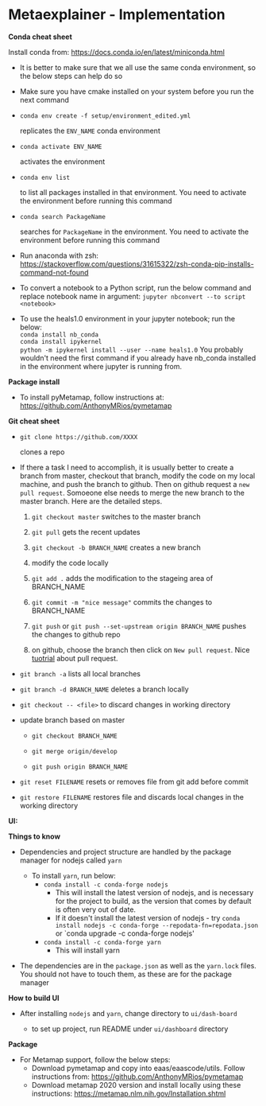 # Metaexplainer - Implementation


**Conda cheat sheet**

Install conda from: https://docs.conda.io/en/latest/miniconda.html

- It is better to make sure that we all use the same conda environment, so the below steps can help do so

- Make sure you have cmake installed on your system before you run the next command

- `conda env create -f setup/environment_edited.yml`

    replicates the `ENV_NAME` conda environment

- `conda activate ENV_NAME`

    activates the environment

- `conda env list`

    to list all packages installed in that environment. You need to activate the environment before running this command

- `conda search PackageName`

    searches for `PackageName` in the environment. You need to activate the environment before running this command

 - Run anaconda with zsh: https://stackoverflow.com/questions/31615322/zsh-conda-pip-installs-command-not-found

- To convert a notebook to a Python script, run the below command and replace notebook name in <notebook> argument:
   `jupyter nbconvert --to script <notebook>`

- To use the heals1.0 environment in your jupyter notebook; run the below:\
	`conda install nb_conda`\
        `conda install ipykernel`\
        `python -m ipykernel install --user --name heals1.0`
   You probably wouldn't need the first command if you already have nb_conda installed in the environment where jupyter is running from.

**Package install**
	
- To install pyMetamap, follow instructions at: https://github.com/AnthonyMRios/pymetamap
	
**Git cheat sheet**

- `git clone https://github.com/XXXX`

  clones a repo

- If there a task I need to accomplish, it is usually better to create a branch from master, checkout that branch, modify the code on my local machine, and push the branch to github. Then on github request a `new pull request`. Somoeone else needs to merge the new branch to the master branch. Here are the detailed steps.

    1. `git checkout master` switches to the master branch

    2. `git pull` gets the recent updates

    3. `git checkout -b BRANCH_NAME` creates a new branch

    4. modify the code locally

    5. `git add .` adds the modification to the stageing area of BRANCH_NAME

    6. `git commit -m "nice message"` commits the changes to BRANCH_NAME

    7. `git push` or `git push --set-upstream origin BRANCH_NAME` pushes the changes to github repo

    8. on github, choose the branch then click on `New pull request`. Nice [tuotrial](https://yangsu.github.io/pull-request-tutorial/) about pull request.


- `git branch -a` lists all local branches

- `git branch -d BRANCH_NAME` deletes a branch locally

- `git checkout -- <file>` to discard changes in working directory

- update branch based on master

  - `git checkout BRANCH_NAME`

  - `git merge origin/develop`

  - `git push origin BRANCH_NAME`

- `git reset FILENAME` resets or removes file from git add before commit

- `git restore FILENAME` restores file and discards local changes in the working directory

**UI:**

**Things to know**

- Dependencies and project structure are handled by the package manager for nodejs called `yarn`
  - To install `yarn`, run below:
    - `conda install -c conda-forge nodejs`
      - This will install the latest version of nodejs, and is necessary for the project to build, as the version that comes by default is often very out of date.
      - If it doesn't install the latest version of nodejs - try `conda install nodejs -c conda-forge --repodata-fn=repodata.json` or 
	`conda upgrade -c conda-forge nodejs'
    - `conda install -c conda-forge yarn`
      - This will install yarn

- The dependencies are in the `package.json` as well as the `yarn.lock` files. You should not have to touch them, as these are for the package manager

**How to build UI**

- After installing `nodejs` and `yarn`, change directory to `ui/dash-board`


  - to set up project, run README under `ui/dashboard` directory
	
**Package**

- For Metamap support, follow the below steps:
	- Download pymetamap and copy into eaas/eaascode/utils. Follow instructions from: https://github.com/AnthonyMRios/pymetamap
	- Download metamap 2020 version and install locally using these instructions: https://metamap.nlm.nih.gov/Installation.shtml
